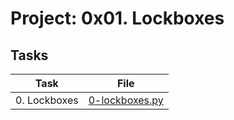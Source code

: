 # Project: 0x01. Lockboxes

## Tasks

| Task         | File                               |
| ------------ | ---------------------- |
| 0. Lockboxes | [0-lockboxes.py](./0-lockboxes.py) |
